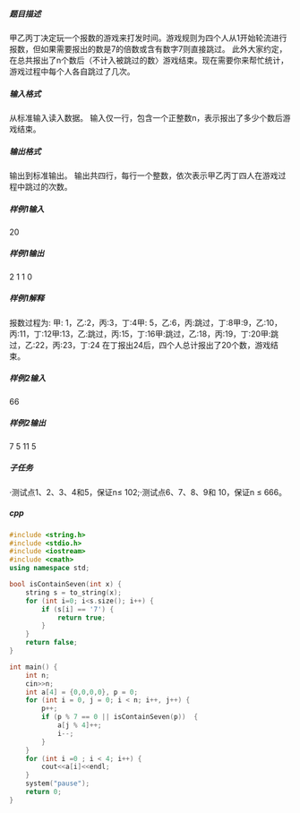 ##### 题目描述
甲乙丙丁决定玩一个报数的游戏来打发时间。游戏规则为四个人从1开始轮流进行报数，但如果需要报出的数是7的倍数或含有数字7则直接跳过。
此外大家约定，在总共报出了n个数后（不计入被跳过的数〉游戏结束。现在需要你来帮忙统计，游戏过程中每个人各自跳过了几次。
##### 输入格式
从标准输入读入数据。
输入仅一行，包含一个正整数n，表示报出了多少个数后游戏结束。
##### 输出格式
输出到标准输出。
输出共四行，每行一个整数，依次表示甲乙丙丁四人在游戏过程中跳过的次数。
##### 样例1输入
20
##### 样例1输出
2
1
1
0
##### 样例1解释
报数过程为:
甲: 1，乙:2，丙:3，丁:4甲: 5，乙:6，丙:跳过，丁:8甲:9，乙:10，丙:11，丁:12甲:13，乙:跳过，丙:15，丁:16甲:跳过，乙:18，丙:19，丁:20甲:跳过，乙:22，丙:23，丁:24
在丁报出24后，四个人总计报出了20个数，游戏结束。
##### 样例2输入
66
##### 样例2输出
7
5
11
5
##### 子任务
·测试点1、2、3、4和5，保证n≤ 102;·测试点6、7、8、9和 10，保证n ≤ 666。
##### cpp
```c++
#include <string.h>
#include <stdio.h>
#include <iostream>
#include <cmath>
using namespace std;

bool isContainSeven(int x) {
    string s = to_string(x);
    for (int i=0; i<s.size(); i++) {
        if (s[i] == '7') {
            return true;
        }
    }
    return false;
}

int main() {
    int n;
    cin>>n;
    int a[4] = {0,0,0,0}, p = 0;
    for (int i = 0, j = 0; i < n; i++, j++) {
        p++;
        if (p % 7 == 0 || isContainSeven(p))  {
            a[j % 4]++;
            i--;
        }
    }
    for (int i =0 ; i < 4; i++) {
        cout<<a[i]<<endl;
    }
    system("pause");
    return 0;
}
```